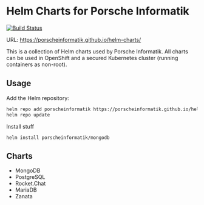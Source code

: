 # Helm Charts for Porsche Informatik

[![Build Status](https://travis-ci.org/porscheinformatik/helm-charts.svg?branch=master)](https://travis-ci.org/porscheinformatik/helm-charts)

URL: https://porscheinformatik.github.io/helm-charts/

This is a collection of Helm charts used by Porsche Informatik. All charts can be used in OpenShift and a secured Kubernetes cluster (running containers as non-root).

## Usage

Add the Helm repository:

```bash
helm repo add porscheinformatik https://porscheinformatik.github.io/helm-charts/
helm repo update
```

Install stuff

    helm install porscheinformatik/mongodb

## Charts

- MongoDB
- PostgreSQL
- Rocket.Chat
- MariaDB
- Zanata